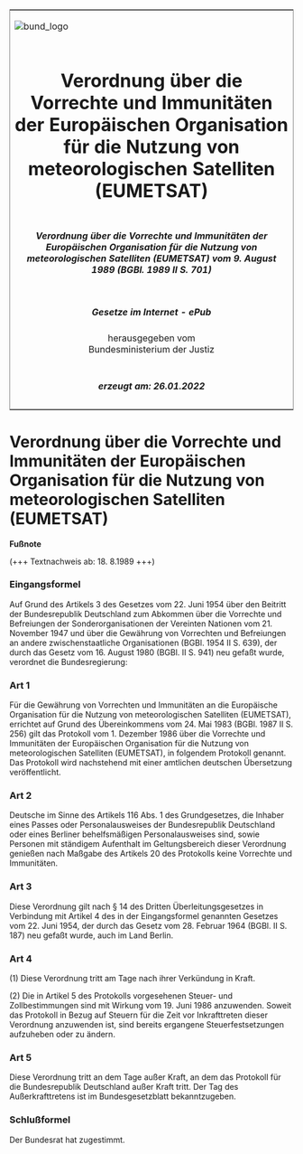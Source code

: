 <span id="DECKBLATT.html"></span>

<table border="0" frame="border" width="100%">

<tr valign="top">

<td align="left">

![bund\_logo](BfJ_2021_Web_de_de.gif)

</td>

<td align="right">

 

</td>

</tr>

<tr align="center" valign="middle">

<td colspan="2">

# Verordnung über die Vorrechte und Immunitäten der Europäischen Organisation für die Nutzung von meteorologischen Satelliten (EUMETSAT)

</td>

</tr>

<tr align="center" valign="middle">

<td colspan="2">

##### Verordnung über die Vorrechte und Immunitäten der Europäischen Organisation für die Nutzung von meteorologischen Satelliten (EUMETSAT) vom 9. August 1989 (BGBl. 1989 II S. 701)

</td>

</tr>

<tr align="center" valign="middle">

<td colspan="2">

  
  

##### Gesetze im Internet - ePub  
  
herausgegeben vom  
Bundesministerium der Justiz

</td>

</tr>

<tr align="center" valign="bottom">

<td colspan="2">

  
  

##### erzeugt am: 26.01.2022

</td>

</tr>

</table>

<span id="BJNR207010989.html"></span>

# Verordnung über die Vorrechte und Immunitäten der Europäischen Organisation für die Nutzung von meteorologischen Satelliten (EUMETSAT)

<div>

  
**Fußnote**

<div class="jnhtml">

<div>

<div class="jurAbsatz">

(+++ Textnachweis ab: 18. 8.1989 +++)

</div>

</div>

</div>

</div>

<span id="BJNR207010989BJNE000100308.html"></span>

### Eingangsformel  

<div>

<div class="jnhtml">

<div>

<div class="jurAbsatz">

Auf Grund des Artikels 3 des Gesetzes vom 22. Juni 1954 über den
Beitritt der Bundesrepublik Deutschland zum Abkommen über die Vorrechte
und Befreiungen der Sonderorganisationen der Vereinten Nationen vom 21.
November 1947 und über die Gewährung von Vorrechten und Befreiungen an
andere zwischenstaatliche Organisationen (BGBl. 1954 II S. 639), der
durch das Gesetz vom 16. August 1980 (BGBl. II S. 941) neu gefaßt wurde,
verordnet die Bundesregierung:

</div>

</div>

</div>

</div>

<span id="BJNR207010989BJNE000200308.html"></span>

### Art 1  

<div>

<div class="jnhtml">

<div>

<div class="jurAbsatz">

Für die Gewährung von Vorrechten und Immunitäten an die Europäische
Organisation für die Nutzung von meteorologischen Satelliten (EUMETSAT),
errichtet auf Grund des Übereinkommens vom 24. Mai 1983 (BGBl. 1987 II
S. 256) gilt das Protokoll vom 1. Dezember 1986 über die Vorrechte und
Immunitäten der Europäischen Organisation für die Nutzung von
meteorologischen Satelliten (EUMETSAT), in folgendem Protokoll genannt.
Das Protokoll wird nachstehend mit einer amtlichen deutschen Übersetzung
veröffentlicht.

</div>

</div>

</div>

</div>

<span id="BJNR207010989BJNE000300308.html"></span>

### Art 2  

<div>

<div class="jnhtml">

<div>

<div class="jurAbsatz">

Deutsche im Sinne des Artikels 116 Abs. 1 des Grundgesetzes, die Inhaber
eines Passes oder Personalausweises der Bundesrepublik Deutschland oder
eines Berliner behelfsmäßigen Personalausweises sind, sowie Personen mit
ständigem Aufenthalt im Geltungsbereich dieser Verordnung genießen nach
Maßgabe des Artikels 20 des Protokolls keine Vorrechte und Immunitäten.

</div>

</div>

</div>

</div>

<span id="BJNR207010989BJNE000400308.html"></span>

### Art 3  

<div>

<div class="jnhtml">

<div>

<div class="jurAbsatz">

Diese Verordnung gilt nach § 14 des Dritten Überleitungsgesetzes in
Verbindung mit Artikel 4 des in der Eingangsformel genannten Gesetzes
vom 22. Juni 1954, der durch das Gesetz vom 28. Februar 1964 (BGBl. II
S. 187) neu gefaßt wurde, auch im Land Berlin.

</div>

</div>

</div>

</div>

<span id="BJNR207010989BJNE000500308.html"></span>

### Art 4  

<div>

<div class="jnhtml">

<div>

<div class="jurAbsatz">

(1) Diese Verordnung tritt am Tage nach ihrer Verkündung in Kraft.

</div>

<div class="jurAbsatz">

(2) Die in Artikel 5 des Protokolls vorgesehenen Steuer- und
Zollbestimmungen sind mit Wirkung vom 19. Juni 1986 anzuwenden. Soweit
das Protokoll in Bezug auf Steuern für die Zeit vor Inkrafttreten dieser
Verordnung anzuwenden ist, sind bereits ergangene Steuerfestsetzungen
aufzuheben oder zu ändern.

</div>

</div>

</div>

</div>

<span id="BJNR207010989BJNE000600308.html"></span>

### Art 5  

<div>

<div class="jnhtml">

<div>

<div class="jurAbsatz">

Diese Verordnung tritt an dem Tage außer Kraft, an dem das Protokoll für
die Bundesrepublik Deutschland außer Kraft tritt. Der Tag des
Außerkrafttretens ist im Bundesgesetzblatt bekanntzugeben.

</div>

</div>

</div>

</div>

<span id="BJNR207010989BJNE000700308.html"></span>

### Schlußformel  

<div>

<div class="jnhtml">

<div>

<div class="jurAbsatz">

Der Bundesrat hat zugestimmt.

</div>

</div>

</div>

</div>
